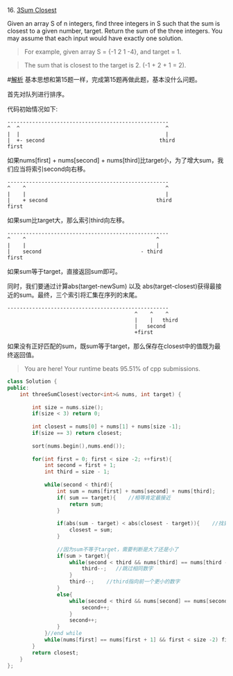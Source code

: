 16\. [3Sum Closest](https://leetcode.com/problems/3sum-closest/)

Given an array S of n integers, find three integers in S such that the sum is closest to a given number, target. 
Return the sum of the three integers. You may assume that each input would have exactly one solution.

> For example, given array S = {-1 2 1 -4}, and target = 1.

> The sum that is closest to the target is 2. (-1 + 2 + 1 = 2).

#[解析](https://discuss.leetcode.com/topic/17215/c-solution-o-n-2-using-sort)
基本思想和第15题一样，完成第15题再做此题，基本没什么问题。

首先对队列进行排序。

代码初始情况如下:
```
----------------------------------------------------
^  ^                                               ^
|  |                                               |
|  +- second                                     third
first
```
如果nums[first] + nums[second] + nums[third]比target小，为了增大sum，我们应当将索引second向右移。
```
----------------------------------------------------
^    ^                                             ^
|    |                                             |
|    + second                                   third
first
```
如果sum比target大，那么索引third向左移。
```
----------------------------------------------------
^    ^                                          ^
|    |                                          |
|    second                                - third
first
```
如果sum等于target，直接返回sum即可。

同时，我们要通过计算abs(target-newSum) 以及 abs(target-closest)获得最接近的sum。最终，三个索引将汇集在序列的末尾。
```
----------------------------------------------------
                                         ^    ^    ^
                                         |    |   third
                                         |   second
                                         +first
```

如果没有正好匹配的sum，既sum等于target，那么保存在closest中的值既为最终返回值。

> You are here! 
Your runtime beats 95.51% of cpp submissions.

```cpp
class Solution {
public:
    int threeSumClosest(vector<int>& nums, int target) {
        
        int size = nums.size();
        if(size < 3) return 0;
        
        int closest = nums[0] + nums[1] + nums[size -1];
        if(size == 3) return closest;
        
        sort(nums.begin(),nums.end());
        
        for(int first = 0; first < size -2; ++first){
            int second = first + 1;
            int third = size - 1;
            
            while(second < third){
                int sum = nums[first] + nums[second] + nums[third];
                if( sum == target){    //相等肯定最接近
                    return sum;   
                }
            
                if(abs(sum - target) < abs(closest - target)){    //找到差距更小的和
                    closest = sum;
                }
            
                //因为sum不等于target，需要判断是大了还是小了
                if(sum > target){
                    while(second < third && nums[third] == nums[third - 1]){
                        third--;   //跳过相同数字       
                    }
                    third--;    //third指向前一个更小的数字
                }
                else{
                    while(second < third && nums[second] == nums[second + 1]){
                        second++;
                    }
                    second++;
                }
            }//end while
            while(nums[first] == nums[first + 1] && first < size -2) first++;
        }
        return closest;
    }
};
```
